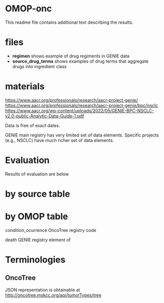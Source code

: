 # OMOP-onc

This readme file contains additional text describing the results.

# files
- **regimen** shows example of drug regiments in GENIE data
- **source_drug_terms** shows examples of drug terms that aggregate drugs into ingredient class

# materials
https://www.aacr.org/professionals/research/aacr-project-genie/  
https://www.aacr.org/professionals/research/aacr-project-genie/bpc/nsclc  
https://www.aacr.org/wp-content/uploads/2022/05/GENIE-BPC-NSCLC-v2.0-public-Analytic-Data-Guide-1.pdf   

Data is free of exact dates.

GENIE main registry has very limited set of data elements.
Specific projects (e.g., NSCLC) have much richer set of data elements.


# Evaluation
Results of evaluation are below

# by source table


# by OMOP table

condition_ocurrence
OncoTree registry code

death
GENIE registry element of 


# Terminologies

## OncoTree
JSON representation is obtainable at http://oncotree.mskcc.org/api/tumorTypes/tree

